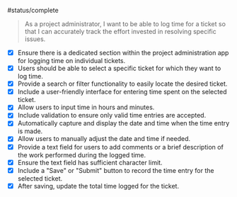 #status/complete 

> As a project administrator, I want to be able to log time for a ticket so that I can accurately track the effort invested in resolving specific issues.


* [x] Ensure there is a dedicated section within the project administration app for logging time on individual tickets.
* [x] Users should be able to select a specific ticket for which they want to log time.
* [x] Provide a search or filter functionality to easily locate the desired ticket.
* [x] Include a user-friendly interface for entering time spent on the selected ticket.
* [x] Allow users to input time in hours and minutes.
* [x] Include validation to ensure only valid time entries are accepted.
* [x] Automatically capture and display the date and time when the time entry is made.
* [x] Allow users to manually adjust the date and time if needed.
* [x] Provide a text field for users to add comments or a brief description of the work performed during the logged time.
* [x] Ensure the text field has sufficient character limit.
* [x] Include a "Save" or "Submit" button to record the time entry for the selected ticket.
* [x] After saving, update the total time logged for the ticket.